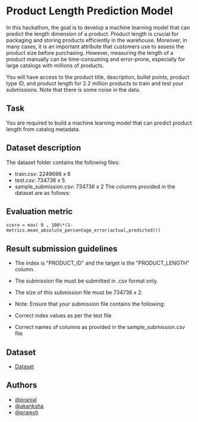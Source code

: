# Product Length Prediction Model

In this hackathon, the goal is to develop a machine learning model that can predict the length dimension of a product. Product length is crucial for packaging and storing products efficiently in the warehouse. Moreover, in many cases, it is an important attribute that customers use to assess the product size before purchasing. However, measuring the length of a product manually can be time-consuming and error-prone, especially for large catalogs with millions of products.

You will have access to the product title, description, bullet points, product type ID, and product length for 2.2 million products to train and test your submissions. Note that there is some noise in the data.

## Task

You are required to build a machine learning model that can predict product length from catalog metadata.

## Dataset description

The dataset folder contains the following files:

- train.csv: 2249698 x 6
- test.csv: 734736 x 5
- sample_submission.csv: 734736 x 2
  The columns provided in the dataset are as follows:

## Evaluation metric

```
score = max( 0 , 100\*(1-metrics.mean_absolute_percentage_error(actual,predicted)))
```

## Result submission guidelines

- The index is "PRODUCT_ID" and the target is the "PRODUCT_LENGTH" column.
- The submission file must be submitted in .csv format only.
- The size of this submission file must be 734736 x 2.
- Note: Ensure that your submission file contains the following:

- Correct index values as per the test file
- Correct names of columns as provided in the sample_submission.csv file

## Dataset

- [Dataset](https://s3-ap-southeast-1.amazonaws.com/he-public-data/datasetb2d9982.zip)

## Authors

- [@pranjal]()
- [@akanksha]()
- [@prajesh]()
